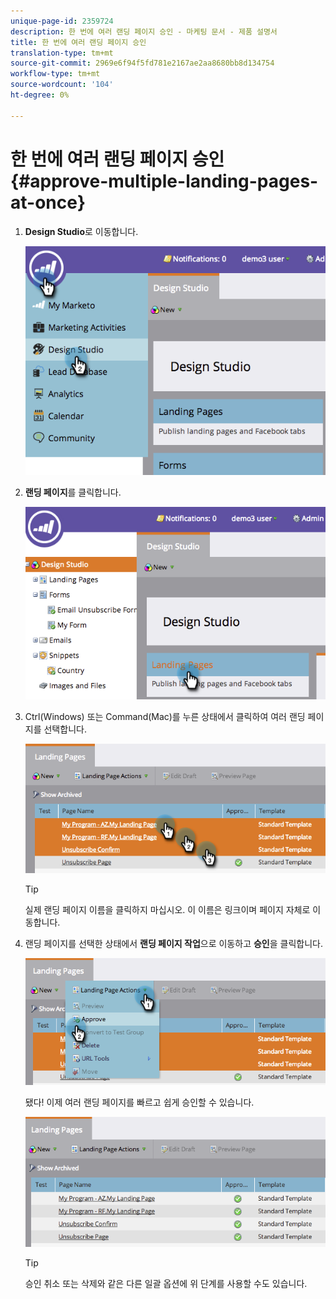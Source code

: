 ```yaml
---
unique-page-id: 2359724
description: 한 번에 여러 랜딩 페이지 승인 - 마케팅 문서 - 제품 설명서
title: 한 번에 여러 랜딩 페이지 승인
translation-type: tm+mt
source-git-commit: 2969e6f94f5fd781e2167ae2aa8680bb8d134754
workflow-type: tm+mt
source-wordcount: '104'
ht-degree: 0%

---
```



# 한 번에 여러 랜딩 페이지 승인 {#approve-multiple-landing-pages-at-once}

1. **Design Studio**&#x200B;로 이동합니다.

   ![](assets/image2014-9-17-11-3a35-3a5.png)

1. **랜딩 페이지**&#x200B;를 클릭합니다.

   ![](assets/image2014-9-17-11-3a35-3a11.png)

1. Ctrl(Windows) 또는 Command(Mac)를 누른 상태에서 클릭하여 여러 랜딩 페이지를 선택합니다.

   ![](assets/image2014-9-17-11-3a35-3a19.png)

   >[!TIP]
   >
   >실제 랜딩 페이지 이름을 클릭하지 마십시오. 이 이름은 링크이며 페이지 자체로 이동합니다.

1. 랜딩 페이지를 선택한 상태에서 **랜딩 페이지 작업**&#x200B;으로 이동하고 **승인**&#x200B;을 클릭합니다.

   ![](assets/image2014-9-17-11-3a35-3a27.png)

   됐다! 이제 여러 랜딩 페이지를 빠르고 쉽게 승인할 수 있습니다.

   ![](assets/image2014-9-17-11-3a35-3a36.png)

   >[!TIP]
   >
   >승인 취소 또는 삭제와 같은 다른 일괄 옵션에 위 단계를 사용할 수도 있습니다.
